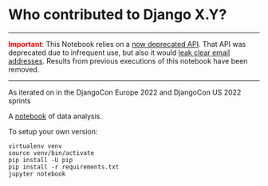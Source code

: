 # Who contributed to Django X.Y?

---

<font color='red'><b>Important</b></font>: This Notebook relies on a [now deprecated API](https://github.com/django/code.djangoproject.com/pull/198#issuecomment-2398110549). That API was deprecated due to infrequent use, but also it would [leak clear email addresses](https://github.com/glasnt/dceu2022-sprints-work/issues/3). Results from previous executions of this notebook have been removed.

---


As iterated on in the DjangoCon Europe 2022 and DjangoCon US 2022 sprints

A [notebook](notebook.ipynb) of data analysis.


To setup your own version:

```
virtualenv venv
source venv/bin/activate
pip install -U pip
pip install -r requirements.txt
jupyter notebook
```
